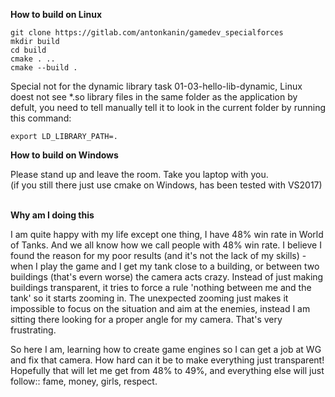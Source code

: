 **How to build on Linux**

```
git clone https://gitlab.com/antonkanin/gamedev_specialforces
mkdir build
cd build
cmake . ..
cmake --build .
```

Special not for the dynamic library task 01-03-hello-lib-dynamic, Linux doest not see *.so library files in the same folder as the application by defult, you need to tell manually tell it to look in the current folder by running this command:
```
export LD_LIBRARY_PATH=.
```

**How to build on Windows**

Please stand up and leave the room. Take you laptop with you. <br/>
(if you still there just use cmake on Windows, has been tested with VS2017)<br/><br/>





**Why am I doing this**

I am quite happy with my life except one thing, I have 48% win rate in World of Tanks. And we all know how we call people with 48% win rate. I believe I found the reason for my poor results (and it's not the lack of my skills) - when I play the game and I get my tank close to a building, or between two buildings (that's evern worse) the camera acts crazy. Instead of just making buildings transparent, it tries to force a rule 'nothing between me and the tank' so it starts zooming in. The unexpected zooming just makes it impossible to focus on the situation and aim at the enemies, instead I am sitting there looking for a proper angle for my camera. That's very frustrating.

So here I am, learning how to create game engines so I can get a job at WG and fix that camera. How hard can it be to make everything just transparent! Hopefully that will let me get from 48% to 49%, and everything else will just follow:: fame, money, girls, respect.


